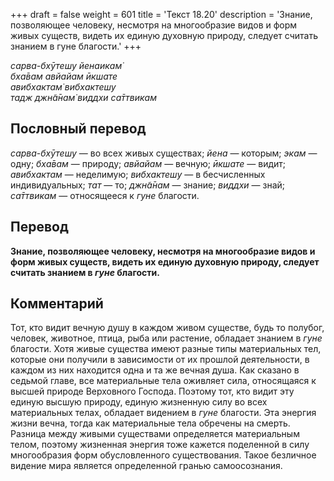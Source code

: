 +++
draft = false
weight = 601
title = 'Текст 18.20'
description = 'Знание, позволяющее человеку, несмотря на многообразие видов и форм живых существ, видеть их единую духовную природу, следует считать знанием в гуне благости.'
+++

_сарва-бхӯтешу йенаикам̇  
бха̄вам авйайам ӣкшате  
авибхактам̇ вибхактешу  
тадж джн̃а̄нам̇ виддхи са̄ттвикам_

## Пословный перевод

_сарва_\-_бхӯтешу_ — во всех живых существах; _йена_ — которым; _экам_ — одну; _бха̄вам_ — природу; _авйайам_ — вечную; _ӣкшате_ — видит; _авибхактам_ — неделимую; _вибхактешу_ — в бесчисленных индивидуальных; _тат_ — то; _джн̃а̄нам_ — знание; _виддхи_ — знай; _са̄ттвикам_ — относящееся к _гуне_ благости.

## Перевод

**Знание, позволяющее человеку, несмотря на многообразие видов и форм живых существ, видеть их единую духовную природу, следует считать знанием в _гуне_ благости.**

## Комментарий

Тот, кто видит вечную душу в каждом живом существе, будь то полубог, человек, животное, птица, рыба или растение, обладает знанием в _гуне_ благости. Хотя живые существа имеют разные типы материальных тел, которые они получили в зависимости от их прошлой деятельности, в каждом из них находится одна и та же вечная душа. Как сказано в седьмой главе, все материальные тела оживляет сила, относящаяся к высшей природе Верховного Господа. Поэтому тот, кто видит эту единую высшую природу, единую жизненную силу во всех материальных телах, обладает видением в _гуне_ благости. Эта энергия жизни вечна, тогда как материальные тела обречены на смерть. Разница между живыми существами определяется материальным телом, поэтому жизненная энергия тоже кажется поделенной в силу многообразия форм обусловленного существования. Такое безличное видение мира является определенной гранью самоосознания.
